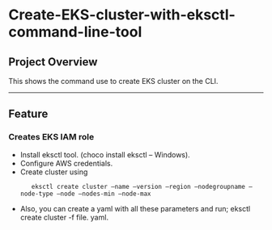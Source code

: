 # Create-EKS-cluster-with-eksctl-command-line-tool

## **Project Overview**
This shows the command use to create EKS cluster on the CLI. 

---
  
## **Feature**

### **Creates EKS IAM role**
 - Install eksctl tool. (choco install eksctl – Windows).
 - Configure AWS credentials.
 - Create cluster using
   ```
      eksctl create cluster –name –version –region –nodegroupname –node-type –node –nodes-min –node-max
   ```
 - Also, you can create a yaml with all these parameters and run; eksctl create cluster -f file. yaml.

